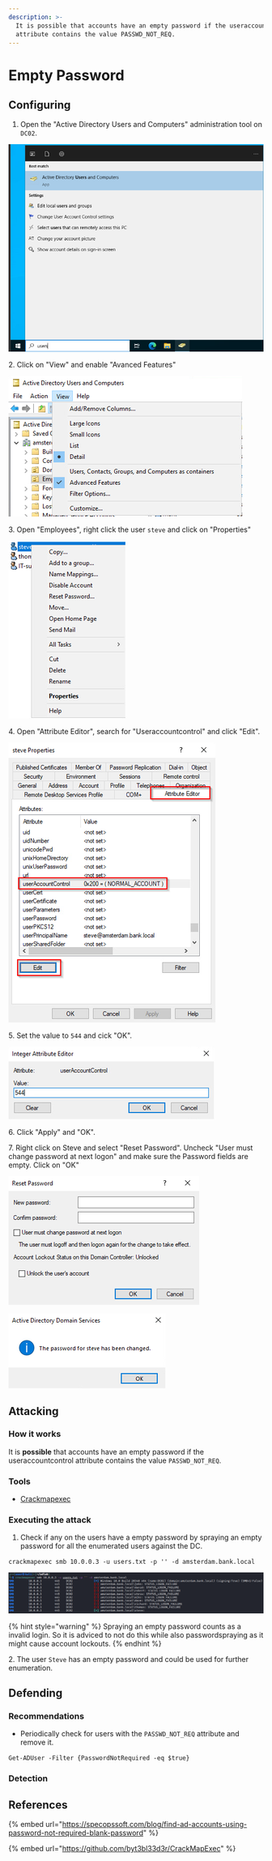 ```yaml
---
description: >-
  It is possible that accounts have an empty password if the useraccountcontrol
  attribute contains the value PASSWD_NOT_REQ.
---
```


# Empty Password

## Configuring

1. Open the "Active Directory Users and Computers" administration tool on `DC02`.

![](<../../../.gitbook/assets/image (5).png>)

2\. Click on "View" and enable "Avanced Features"

![](<../../../.gitbook/assets/image (22).png>)

3\. Open "Employees", right click the user `steve` and click on "Properties"

![](<../../../.gitbook/assets/image (15).png>)

4\. Open "Attribute Editor", search for "Useraccountcontrol" and click "Edit".

![](<../../../.gitbook/assets/image (16).png>)

5\. Set the value to `544` and cick "OK".

![](<../../../.gitbook/assets/image (14).png>)

6\. Click "Apply" and "OK".

7\. Right click on Steve and select "Reset Password". Uncheck "User must change password at next logon" and make sure the Password fields are empty. Click on "OK"

![](<../../../.gitbook/assets/image (64).png>)

![](<../../../.gitbook/assets/image (65).png>)

## Attacking

### How it works

It is **possible** that accounts have an empty password if the useraccountcontrol attribute contains the value `PASSWD_NOT_REQ`.

### Tools

* [Crackmapexec](https://github.com/byt3bl33d3r/CrackMapExec)

### Executing the attack

1. Check if any on the users have a empty password by spraying an empty password for all the enumerated users against the DC.

```
crackmapexec smb 10.0.0.3 -u users.txt -p '' -d amsterdam.bank.local
```

![](<../../../.gitbook/assets/image (62).png>)

{% hint style="warning" %}
Spraying an empty password counts as a invalid login. So it is adviced to not do this while also passwordspraying as it might cause account lockouts.
{% endhint %}

2\. The user `Steve` has an empty password and could be used for further enumeration.

## Defending

### Recommendations

* Periodically check for users with the `PASSWD_NOT_REQ` attribute and remove it.

```
Get-ADUser -Filter {PasswordNotRequired -eq $true}
```

### Detection





## References

{% embed url="https://specopssoft.com/blog/find-ad-accounts-using-password-not-required-blank-password" %}

{% embed url="https://github.com/byt3bl33d3r/CrackMapExec" %}
